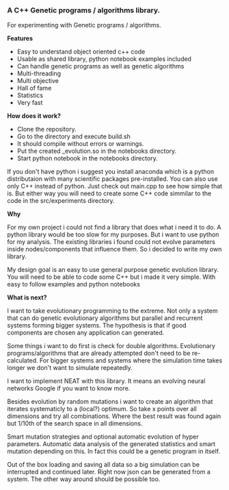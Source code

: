 ### A C++ Genetic programs / algorithms library.

For experimenting with Genetic programs / algorithms.

__Features__

* Easy to understand object oriented c++ code
* Usable as shared library, python notebook examples included
* Can handle genetic programs as well as genetic algorithms
* Multi-threading
* Multi objective
* Hall of fame
* Statistics
* Very fast


__How does it work?__

* Clone the repository.
* Go to the directory and execute build.sh
* It should compile without errors or warnings.
* Put the created _evolution.so in the notebooks directory.
* Start python notebook in the notebooks directory.

If you don't have python i suggest you install anaconda which is a python distributaion with many scientific packages pre-installed.
You can also use only C++ instead of python.
Just check out main.cpp to see how simple that is.
But either way you will need to create some C++ code simmilar to the code in the src/experiments directory.


__Why__

For my own project i could not find a library that does what i need it to do.
A python library would be too slow for my purposes. But i want to use python for my analysis.
The existing libraries i found could not evolve parameters inside nodes/components that influence them.
So i decided to write my own library.

My design goal is an easy to use general purpose genetic evolution library.
You will need to be able to code some C++ but i made it very simple.
With easy to follow examples and python notebooks 


__What is next?__

I want to take evolutionary programming to the extreme.
Not only a system that can do genetic evolutionary algorithms but parallel and recurrent systems forming bigger systems.
The hypothesis is that if good components are chosen any application can generated.

Some things i want to do first is check for double algorithms.
Evolutionary programs/algorithms that are already attempted don't need to be re-calculated.
For bigger systems and systems where the simulation time takes longer we don't want to simulate repeatedly.

I want to implement NEAT with this library. It means an evolving neural networks Google if you want to know more.

Besides evolution by random mutations i want to create an algorithm that iterates systematicly to a (local?) optimum.
So take x points over all dimensions and try all combinations.
Where the best result was found again but 1/10th of the search space in all dimensions.

Smart mutation strategies and optional automatic evolution of hyper parameters.
Automatic data analysis of the generated statistics and smart mutation depending on this.
In fact this could be a genetic program in itself.

Out of the box loading and saving all data so a big simulation can be interrupted and continued later.
Right now json can be generated from a system. 
The other way around should be possible too.

